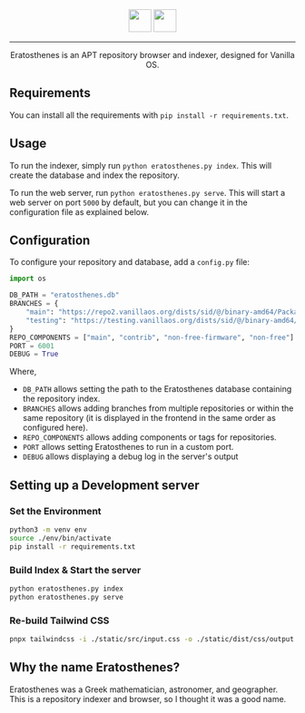 <div align="center">
<img src="assets/dark.png?raw=true#gh-dark-mode-only" height="40">
<img src="assets/light.png?raw=true#gh-light-mode-only" height="40">
</div>

---

<p align="center">Eratosthenes is an APT repository browser and indexer, designed for Vanilla OS.</p>

## Requirements

You can install all the requirements with `pip install -r requirements.txt`.

## Usage

To run the indexer, simply run `python eratosthenes.py index`. This will create
the database and index the repository.

To run the web server, run `python eratosthenes.py serve`. This will start a web
server on port `5000` by default, but you can change it in the configuration
file as explained below.

## Configuration

To configure your repository and database, add a `config.py` file:

```py
import os

DB_PATH = "eratosthenes.db"
BRANCHES = {
    "main": "https://repo2.vanillaos.org/dists/sid/@/binary-amd64/Packages",
    "testing": "https://testing.vanillaos.org/dists/sid/@/binary-amd64/Packages",
}
REPO_COMPONENTS = ["main", "contrib", "non-free-firmware", "non-free"]
PORT = 6001
DEBUG = True
```

Where,

- `DB_PATH` allows setting the path to the Eratosthenes database containing the repository index.
- `BRANCHES` allows adding branches from multiple repositories or within the same repository (it is displayed in the frontend in the same order as configured here).
- `REPO_COMPONENTS` allows adding components or tags for repositories.
- `PORT` allows setting Eratosthenes to run in a custom port.
- `DEBUG` allows displaying a debug log in the server's output

## Setting up a Development server

### Set the Environment

```bash
python3 -m venv env
source ./env/bin/activate
pip install -r requirements.txt
```

### Build Index & Start the server

```bash
python eratosthenes.py index
python eratosthenes.py serve
```

### Re-build Tailwind CSS

```bash
pnpx tailwindcss -i ./static/src/input.css -o ./static/dist/css/output.css --watch
```

## Why the name Eratosthenes?

Eratosthenes was a Greek mathematician, astronomer, and geographer. This is a
repository indexer and browser, so I thought it was a good name.
